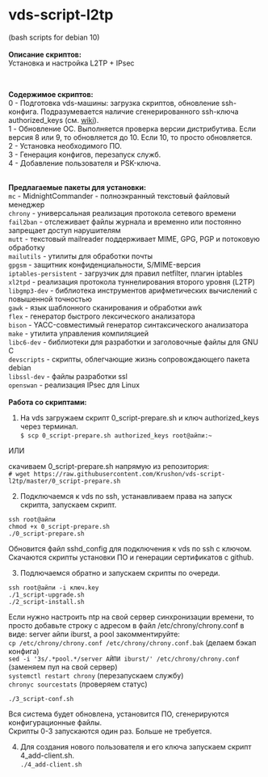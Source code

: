# vds-script-l2tp
(bash scripts for debian 10)<br>
<br>
**Описание скриптов:**<br>
Установка и настройка L2TP + IPsec<br>

<br>

**Содержимое скриптов:**<br>
0 - Подготовка vds-машины: загрузка скриптов, обновление ssh-конфига. Подразумевается наличие сгенерированного ssh-ключа authorized_keys (см. <a href="https://github.com/Krushon/VPN_scripts/wiki/1.-%D0%9D%D0%B0%D1%81%D1%82%D1%80%D0%BE%D0%B9%D0%BA%D0%B0-ssh">wiki</a>).<br>
1 - Обновление ОС. Выполняется проверка версии дистрибутива. Если версия 8 или 9, то обновляется до 10. Если 10, то просто обновляется.<br>
2 - Установка необходимого ПО.<br>
3 - Генерация конфигов, перезапуск служб.<br>
4 - Добавление пользователя и PSK-ключа.<br>
<br>

**Предлагаемые пакеты для установки:**<br>
`mc` - MidnightCommander - полноэкранный текстовый файловый менеджер<br>
`chrony` - универсальная реализация протокола сетевого времени<br>
`fail2ban` - отслеживает файлы журнала и временно или постоянно запрещает доступ нарушителям<br>
`mutt` - текстовый mailreader поддерживает MIME, GPG, PGP и потоковую обработку<br>
`mailutils` - утилиты для обработки почты<br>
`gpgsm` - защитник конфиденциальности, S/MIME-версия<br>
`iptables-persistent` - загрузчик для правил netfilter, плагин iptables<br>
`xl2tpd` - реализация протокола туннелирования второго уровня (L2TP)<br>
`libgmp3-dev` - библиотека инструментов арифметических вычислений с повышенной точностью<br>
`gawk` - язык шаблонного сканирования и обработки awk<br>
`flex` - генератор быстрого лексического анализатора<br>
`bison` - YACC-совместимый генератор синтаксического анализатора<br>
`make` - утилита управления компиляцией<br>
`libc6-dev` - библиотеки для разработки и заголовочные файлы для GNU C<br>
`devscripts` - скрипты, облегчающие жизнь сопровождающего пакета debian<br>
`libssl-dev` - файлы разработки ssl<br>
`openswan` - реализация IPsec для Linux<br>
<br>
**Работа со скриптами:**
1. На vds загружаем скрипт 0_script-prepare.sh и ключ authorized_keys через терминал.<br>
`$ scp 0_script-prepare.sh authorized_keys root@айпи:~`

ИЛИ

скачиваем 0_script-prepare.sh напрямую из репозитория:<br>
`# wget https://raw.githubusercontent.com/Krushon/vds-script-l2tp/master/0_script-prepare.sh`

2. Подключаемся к vds по ssh, устанавливаем права на запуск скрипта, запускаем скрипт.

`ssh root@айпи`<br>
`chmod +x 0_script-prepare.sh`<br>
`./0_script-prepare.sh`<br>

Обновится файл sshd_config для подключения к vds по ssh с ключом. Скачаются скрипты установки ПО и генерации сертификатов с github.

3. Подлючаемся обратно и запускаем скрипты по очереди.

`ssh root@айпи -i ключ.key`<br>
`./1_script-upgrade.sh`<br>
`./2_script-install.sh`<br>

Если нужно настроить ntp на свой сервер синхронизации времени, то просто добавьте строку с адресом в файл /etc/chrony/chrony.conf в виде: server айпи iburst, а pool закомментируйте:<br>
`cp /etc/chrony/chrony.conf /etc/chrony/chrony.conf.bak` (делаем бэкап конфига)<br>
`sed -i '3s/.*pool.*/server АЙПИ iburst/' /etc/chrony/chrony.conf` (заменяем пул на свой сервер)<br>
`systemctl restart chrony` (перезапускаем службу)<br>
`chronyc sourcestats` (проверяем статус)<br>

`./3_script-conf.sh`<br>

Вся система будет обновлена, установится ПО, сгенерируются конфигурационные файлы.<br>
Скрипты 0-3 запускаются один раз. Больше не требуется.<br>

4. Для создания нового пользователя и его ключа запускаем скрипт 4_add-client.sh.<br>
`./4_add-client.sh`